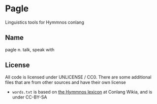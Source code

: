 Pagle
=====
Linguistics tools for Hymmnos conlang

Name
----
pagle n. talk, speak with

License
-------
All code is licensed under UNLICENSE / CC0. There are some additional files that are from other sources and have their own license

* `words.txt` is based on [the Hymmnos lexicon](http://conlang.wikia.com/wiki/Hymmnos:Lexicon) at Conlang Wikia, and is under CC-BY-SA
